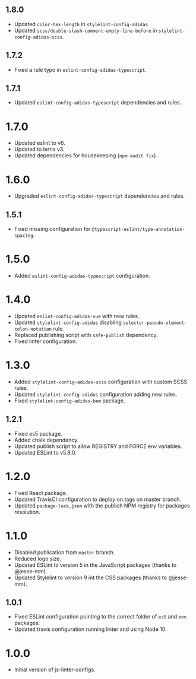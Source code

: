 <!--
This changelog is only to log changes of the project base.
If there are changes on the packages, please, check and update the changelog of each package accordingly.
-->

## 1.8.0

- Updated `color-hex-length` in `stylelint-config-adidas`.
- Updated `scss/double-slash-comment-empty-line-before` in `stylelint-config-adidas-scss`.

## 1.7.2

- Fixed a rule typo in `eslint-config-adidas-typescript`.

## 1.7.1

- Updated `eslint-config-adidas-typescript` dependencies and rules.

# 1.7.0

- Updated eslint to v6.
- Updated to lerna v3.
- Updated dependencies for housekeeping (`npm audit fix`).

# 1.6.0

- Upgraded `eslint-config-adidas-typescript` dependencies and rules.

## 1.5.1

- Fixed missing configuration for `@typescript-eslint/type-annotation-spacing`.

# 1.5.0

- Added `eslint-config-adidas-typescript` configuration.

# 1.4.0

- Updated `eslint-config-adidas-vue` with new rules.
- Updated `stylelint-config-adidas` disabling `selector-pseudo-element-colon-notation` rule.
- Replaced publishing script with `safe-publish` dependency.
- Fixed linter configuration.

# 1.3.0

- Added `stylelint-config-adidas-scss` configuration with custom SCSS rules.
- Updated `stylelint-config-adidas` configuration adding new rules.
- Fixed `stylelint-config-adidas-bem` package.

## 1.2.1

- Fixed es5 package.
- Added chalk dependency.
- Updated publish script to allow REGISTRY and FORCE env variables.
- Updated ESLint to v5.8.0.

# 1.2.0

- Fixed React package.
- Updated TravisCI configuration to deploy on tags on master branch.
- Updated `package-lock.json` with the publich NPM registry for packages resolution.

# 1.1.0

- Disabled publication from `master` branch.
- Reduced logo size.
- Updated ESLint to version 5 in the JavaScript packages (thanks to @jesse-mm).
- Updated Stylelint to version 9 int the CSS packages (thanks to @jesse-mm).

## 1.0.1

- Fixed ESLint configuration pointing to the correct folder of `es5` and `env` packages.
- Updated travis configuration running linter and using Node 10.

# 1.0.0

- Initial version of js-linter-configs.
